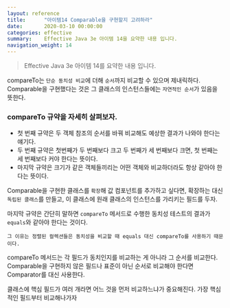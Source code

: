 ```yaml
---
layout: reference
title:      "아이템14 Comparable을 구현할지 고려하라"
date:       2020-03-10 00:00:00
categories: effective
summary:    Effective Java 3e 아이템 14을 요약한 내용 입니다.
navigation_weight: 14
---
```


> Effective Java 3e 아이템 14를 요약한 내용 입니다.

compareTo는 `단순 동치성 비교`에 더해 `순서`까지 비교할 수 있으며 제내릭하다. Comparable을 구현했다는 것은 그 클래스의 인스턴스들에는 `자연적인 순서`가 있음을 뜻한다. 

### compareTo 규약을 자세히 살펴보자.

- 첫 번째 규약은 두 객체 참조의 순서를 바꿔 비교해도 예상한 결과가 나와야 한다는 얘기다.
- 두 번째 규약은 첫번째가 두 번째보다 크고 두 번째가 세 번째보다 크면, 첫 번째는 세 번째보다 커야 한다는 뜻이다.
- 마지막 규약은 크기가 같은 객체들끼리는 어떤 객체와 비교하더라도 항상 같아야 한다는 뜻이다.

Comparable을 구현한 클래스를 `확장`해 값 컴포넌트를 추가하고 싶다면, 확장하는 대신 `독립된 클래스`를 만들고, 이 클래스에 원래 클래스의 인스턴스를 가리키는 필드를 두자. 

마지막 규약은 간단히 말하면 `compareTo` 메서드로 수행한 동치성 테스트의 결과가 `equals`와 같아야 한다는 것이다.  

`그 이유는 정렬된 컬렉션들은 동치성을 비교할 때 equals 대신 compareTo를 사용하기 때문이다.` 

compareTo 메서드는 각 필드가 동치인지를 비교하는 게 아니라 그 순서를 비교한다. Comparable을 구현하지 않은 필드나 표준이 아닌 순서로 비교해야 한다면 Comparator를 대신 사용한다. 

클래스에 핵심 필드가 여러 개라면 어느 것을 먼저 비교하느냐가 중요해진다. 가장 핵심적인 필드부터 비교해나가자
